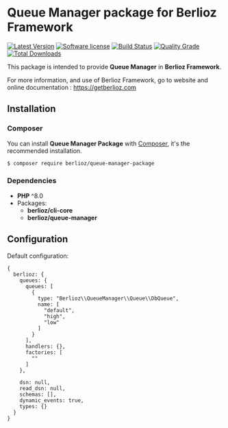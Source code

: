 # Queue Manager package for Berlioz Framework

[![Latest Version](https://img.shields.io/packagist/v/berlioz/queue-manager-package.svg?style=flat-square)](https://github.com/BerliozFramework/QueueManagerPackage/releases)
[![Software license](https://img.shields.io/github/license/BerliozFramework/QueueManagerPackage.svg?style=flat-square)](https://github.com/BerliozFramework/QueueManagerPackage/blob/main/LICENSE)
[![Build Status](https://img.shields.io/github/actions/workflow/status/BerliozFramework/QueueManagerPackage/tests.yml?branch=main&style=flat-square)](https://github.com/BerliozFramework/QueueManagerPackage/actions/workflows/tests.yml?query=branch%3Amain)
[![Quality Grade](https://img.shields.io/codacy/grade/e5985e0b3d2d4b2bbb8ac6c0ce169100/main.svg?style=flat-square)](https://www.codacy.com/manual/BerliozFramework/QueueManagerPackage)
[![Total Downloads](https://img.shields.io/packagist/dt/berlioz/queue-manager-package.svg?style=flat-square)](https://packagist.org/packages/berlioz/queue-manager-package)

This package is intended to provide **Queue Manager** in **Berlioz Framework**.

For more information, and use of Berlioz Framework, go to website and online documentation :
https://getberlioz.com

## Installation

### Composer

You can install **Queue Manager Package** with [Composer](https://getcomposer.org/), it's the recommended installation.

```bash
$ composer require berlioz/queue-manager-package
```

### Dependencies

* **PHP** ^8.0
* Packages:
    * **berlioz/cli-core**
    * **berlioz/queue-manager**

## Configuration

Default configuration:

```json5
{
  berlioz: {
    queues: {
      queues: [
        {
          type: "Berlioz\\QueueManager\\Queue\\DbQueue",
          name: [
            "default",
            "high",
            "low"
          ]
        }
      ],
      handlers: {},
      factories: [
        ""
      ]
    },
    
    dsn: null,
    read_dsn: null,
    schemas: [],
    dynamic_events: true,
    types: {}
  }
}
```